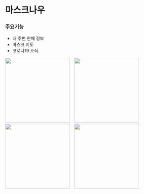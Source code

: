 # 마스크나우
### 주요기능
- 내 주변 판매 정보
- 마스크 지도
- 코로나19 소식

<img src="https://s3.us-west-2.amazonaws.com/secure.notion-static.com/906d87ab-652a-4cbf-9ac4-8a3f19dfb4be/m1.png?X-Amz-Algorithm=AWS4-HMAC-SHA256&X-Amz-Credential=AKIAT73L2G45O3KS52Y5%2F20210824%2Fus-west-2%2Fs3%2Faws4_request&X-Amz-Date=20210824T101711Z&X-Amz-Expires=86400&X-Amz-Signature=07a631aa2eebfc723e0a4239ea5a4474c13c4c4517d83f6c952357ac2a53681b&X-Amz-SignedHeaders=host&response-content-disposition=filename%20%3D%22m1.png%22" width="210">　<img src="https://s3.us-west-2.amazonaws.com/secure.notion-static.com/f6daae00-f7c3-4e5d-96ca-724d604a1e96/m2.png?X-Amz-Algorithm=AWS4-HMAC-SHA256&X-Amz-Credential=AKIAT73L2G45O3KS52Y5%2F20210824%2Fus-west-2%2Fs3%2Faws4_request&X-Amz-Date=20210824T101754Z&X-Amz-Expires=86400&X-Amz-Signature=7063042db950f7a9bbd9b32eb5251fabdd2427d0d37116479aee77c70670d430&X-Amz-SignedHeaders=host&response-content-disposition=filename%20%3D%22m2.png%22" width="210">　<img src="https://s3.us-west-2.amazonaws.com/secure.notion-static.com/85561211-f0a4-42bf-a867-6dd8a11e93ae/m3.png?X-Amz-Algorithm=AWS4-HMAC-SHA256&X-Amz-Credential=AKIAT73L2G45O3KS52Y5%2F20210824%2Fus-west-2%2Fs3%2Faws4_request&X-Amz-Date=20210824T101814Z&X-Amz-Expires=86400&X-Amz-Signature=72637acf7fa5f84c75975d6f9926ca34182ed94a07fd502c90d59bd3a7af1440&X-Amz-SignedHeaders=host&response-content-disposition=filename%20%3D%22m3.png%22" width="210">　<img src="https://s3.us-west-2.amazonaws.com/secure.notion-static.com/f23a4788-4ff2-4436-80f5-8c0db01ded18/m5.png?X-Amz-Algorithm=AWS4-HMAC-SHA256&X-Amz-Credential=AKIAT73L2G45O3KS52Y5%2F20210824%2Fus-west-2%2Fs3%2Faws4_request&X-Amz-Date=20210824T102023Z&X-Amz-Expires=86400&X-Amz-Signature=800917d944115815779bc364a3844ebfc05e71264b9477a516f5950e0dc37521&X-Amz-SignedHeaders=host&response-content-disposition=filename%20%3D%22m5.png%22" width="210">
